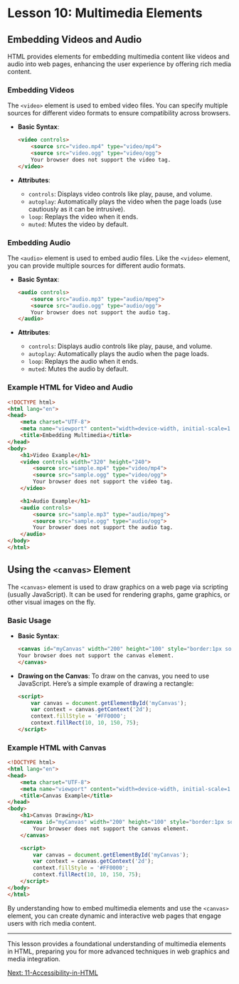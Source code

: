 # Lesson 10: Multimedia Elements

## Embedding Videos and Audio

HTML provides elements for embedding multimedia content like videos and audio into web pages, enhancing the user experience by offering rich media content.

### Embedding Videos

The `<video>` element is used to embed video files. You can specify multiple sources for different video formats to ensure compatibility across browsers.

- **Basic Syntax**:
  ```html
  <video controls>
      <source src="video.mp4" type="video/mp4">
      <source src="video.ogg" type="video/ogg">
      Your browser does not support the video tag.
  </video>
  ```

- **Attributes**:
  - `controls`: Displays video controls like play, pause, and volume.
  - `autoplay`: Automatically plays the video when the page loads (use cautiously as it can be intrusive).
  - `loop`: Replays the video when it ends.
  - `muted`: Mutes the video by default.

### Embedding Audio

The `<audio>` element is used to embed audio files. Like the `<video>` element, you can provide multiple sources for different audio formats.

- **Basic Syntax**:
  ```html
  <audio controls>
      <source src="audio.mp3" type="audio/mpeg">
      <source src="audio.ogg" type="audio/ogg">
      Your browser does not support the audio tag.
  </audio>
  ```

- **Attributes**:
  - `controls`: Displays audio controls like play, pause, and volume.
  - `autoplay`: Automatically plays the audio when the page loads.
  - `loop`: Replays the audio when it ends.
  - `muted`: Mutes the audio by default.

### Example HTML for Video and Audio

```html
<!DOCTYPE html>
<html lang="en">
<head>
    <meta charset="UTF-8">
    <meta name="viewport" content="width=device-width, initial-scale=1.0">
    <title>Embedding Multimedia</title>
</head>
<body>
    <h1>Video Example</h1>
    <video controls width="320" height="240">
        <source src="sample.mp4" type="video/mp4">
        <source src="sample.ogg" type="video/ogg">
        Your browser does not support the video tag.
    </video>

    <h1>Audio Example</h1>
    <audio controls>
        <source src="sample.mp3" type="audio/mpeg">
        <source src="sample.ogg" type="audio/ogg">
        Your browser does not support the audio tag.
    </audio>
</body>
</html>
```

## Using the `<canvas>` Element

The `<canvas>` element is used to draw graphics on a web page via scripting (usually JavaScript). It can be used for rendering graphs, game graphics, or other visual images on the fly.

### Basic Usage

- **Basic Syntax**:
  ```html
  <canvas id="myCanvas" width="200" height="100" style="border:1px solid #000000;">
  Your browser does not support the canvas element.
  </canvas>
  ```

- **Drawing on the Canvas**:
  To draw on the canvas, you need to use JavaScript. Here’s a simple example of drawing a rectangle:

  ```html
  <script>
      var canvas = document.getElementById('myCanvas');
      var context = canvas.getContext('2d');
      context.fillStyle = '#FF0000';
      context.fillRect(10, 10, 150, 75);
  </script>
  ```

### Example HTML with Canvas

```html
<!DOCTYPE html>
<html lang="en">
<head>
    <meta charset="UTF-8">
    <meta name="viewport" content="width=device-width, initial-scale=1.0">
    <title>Canvas Example</title>
</head>
<body>
    <h1>Canvas Drawing</h1>
    <canvas id="myCanvas" width="200" height="100" style="border:1px solid #000000;">
        Your browser does not support the canvas element.
    </canvas>

    <script>
        var canvas = document.getElementById('myCanvas');
        var context = canvas.getContext('2d');
        context.fillStyle = '#FF0000';
        context.fillRect(10, 10, 150, 75);
    </script>
</body>
</html>
```

By understanding how to embed multimedia elements and use the `<canvas>` element, you can create dynamic and interactive web pages that engage users with rich media content.

---

This lesson provides a foundational understanding of multimedia elements in HTML, preparing you for more advanced techniques in web graphics and media integration.

[Next: 11-Accessibility-in-HTML](./11-Accessibility-in-HTML.md)